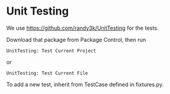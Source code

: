 # Unit Testing

We use https://github.com/randy3k/UnitTesting for the tests.

Download that package from Package Control, then run

    UnitTesting: Test Current Project

or

    UnitTesting: Test Current File

To add a new test, inherit from TestCase defined in fixtures.py.

